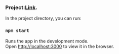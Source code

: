 ### Project:[Link](https://file-management-5kg2y11g3-gitshwetarai.vercel.app/login).

In the project directory, you can run:

### `npm start`

Runs the app in the development mode.<br />
Open [http://localhost:3000](http://localhost:3000) to view it in the browser.

